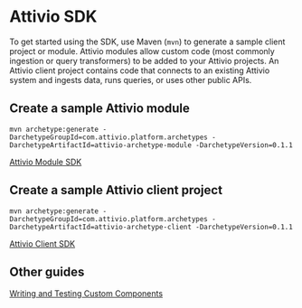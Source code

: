 # Attivio SDK
To get started using the SDK, use Maven (`mvn`) to generate a sample client project or module.  Attivio modules allow custom
code (most commonly ingestion or query transformers) to be added to your Attivio projects.  An Attivio client project contains
code that connects to an existing Attivio system and ingests data, runs queries, or uses other public APIs.

## Create a sample Attivio module 

    mvn archetype:generate -DarchetypeGroupId=com.attivio.platform.archetypes -DarchetypeArtifactId=attivio-archetype-module -DarchetypeVersion=0.1.1

[Attivio Module SDK](attivio_module_sdk.md)

## Create a sample Attivio client project

    mvn archetype:generate -DarchetypeGroupId=com.attivio.platform.archetypes -DarchetypeArtifactId=attivio-archetype-client -DarchetypeVersion=0.1.1

[Attivio Client SDK](attivio_client_sdk.md)

## Other guides

[Writing and Testing Custom Components](writing_and_testing_components.md)
    